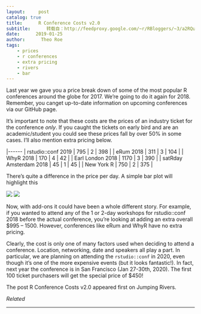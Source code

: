 ```yaml
---
layout:     post
catalog: true
title:      R Conference Costs v2.0
subtitle:      转载自：http://feedproxy.google.com/~r/RBloggers/~3/a2RQuWTfZbk/
date:      2019-01-25
author:      Theo Roe
tags:
    - prices
    - r conferences
    - extra pricing
    - rivers
    - bar
---
```







Last year we gave you a price break down of some of the most popular R conferences around the globe for 2017. We’re going to do it again for 2018. Remember, you canget up-to-date information on upcoming conferences via our GitHub page.

It’s important to note that these costs are the prices of an industry ticket for the conference *only*. If you caught the tickets on early bird and are an academic/student you could see these prices fall by over 50% in some cases. I’ll also mention extra pricing below.

|------
| rstudio::conf 2019 | 795 | 2 | 398 |
| eRum 2018 | 311 | 3 | 104 |
| WhyR 2018 | 170 | 4 | 42 |
| Earl London 2018 | 1170 | 3 | 390 |
| satRday Amsterdam 2018 | 45 | 1 | 45 |
| New York R | 750 | 2 | 375 |

There’s quite a difference in the price per day. A simple bar plot will highlight this

![](https://i1.wp.com/www.jumpingrivers.com/wp-content/uploads/2019/01/conference_costs.jpg?w=450&ssl=1)
![](https://i1.wp.com/www.jumpingrivers.com/wp-content/uploads/2019/01/conference_costs.jpg?w=450&ssl=1)


Now, with add-ons it could have been a whole different story. For example, if you wanted to attend any of the 1 or 2-day workshops for rstudio::conf 2018 before the actual conference, you’re looking at adding an extra overall $995 – 1500. However, conferences like eRum and WhyR have no extra pricing.

Clearly, the cost is only one of many factors used when deciding to attend a conference. Location, networking, date and speakers all play a part. In particular, we are planning on attending the `rstudio::conf` in 2020, even though it’s one of the more expensive events (but it looks fantastic!). In fact, next year the conference is in San Francisco (Jan 27-30th, 2020). The first 100 ticket purchasers will get the special price of $450!

The post R Conference Costs v2.0 appeared first on Jumping Rivers.


*Related*








---
